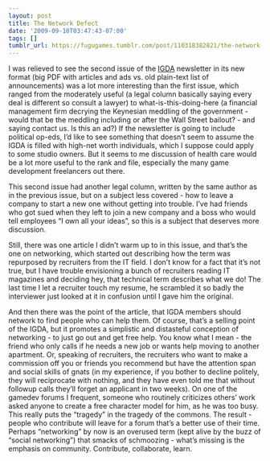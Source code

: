 ```yaml
---
layout: post
title: The Network Defect
date: '2009-09-10T03:47:43-07:00'
tags: []
tumblr_url: https://fugugames.tumblr.com/post/110318382821/the-network-defect
---
```

I was relieved to see the second issue of the [IGDA](http://igda.org/) newsletter in its new format (big PDF with articles and ads vs. old plain-text list of announcements) was a lot more interesting than the first issue, which ranged from the moderately useful (a legal column basically saying every deal is different so consult a lawyer) to what-is-this-doing-here (a financial management firm decrying the Keynesian meddling of the government - would that be the meddling including or after the Wall Street bailout? - and saying contact us. Is this an ad?) If the newsletter is going to include political op-eds, I’d like to see something that doesn’t seem to assume the IGDA is filled with high-net worth individuals, which I suppose could apply to some studio owners. But it seems to me discussion of health care would be a lot more useful to the rank and file, especially the many game development freelancers out there.

This second issue had another legal column, written by the same author as in the previous issue, but on a subject less covered - how to leave a company to start a new one without getting into trouble. I’ve had friends who got sued when they left to join a new company and a boss who would tell employees “I own all your ideas”, so this is a subject that deserves more discussion.

Still, there was one article I didn’t warm up to in this issue, and that’s the one on networking, which started out describing how the term was repurposed by recruiters from the IT field. I don’t know for a fact that it’s not true, but I have trouble envisioning a bunch of recruiters reading IT magazines and deciding hey, that technical term describes what we do! The last time I let a recruiter touch my resume, he scrambled it so badly the interviewer just looked at it in confusion until I gave him the original.

And then there was the point of the article, that IGDA members should network to find people who can help them. Of course, that’s a selling point of the IGDA, but it promotes a simplistic and distasteful conception of networking - to just go out and get free help. You know what I mean - the friend who only calls if he needs a new job or wants help moving to another apartment. Or, speaking of recruiters, the recruiters who want to make a commission off you or friends you recommend but have the attention span and social skills of gnats (in my experience, if you bother to decline politely, they will reciprocate with nothing, and they have even told me that without followup calls they’ll forget an applicant in two weeks). On one of the gamedev forums I frequent, someone who routinely criticizes others’ work asked anyone to create a free character model for him, as he was too busy. This really puts the “tragedy” in the tragedy of the commons. The result - people who contribute will leave for a forum that’s a better use of their time. Perhaps “networking” by now is an overused term (kept alive by the buzz of “social networking”) that smacks of schmoozing - what’s missing is the emphasis on community. Contribute, collaborate, learn.

